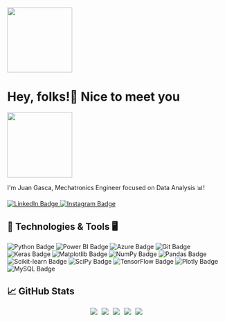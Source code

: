 # <img src="https://media.giphy.com/media/UVG0BN8TOMKkPOJS6e/giphy.gif?cid=790b76113gkty6uio7euxdwxc26andf9bezlgkxqsfhunp7s&ep=v1_stickers_search&rid=giphy.gif&ct=s" width="150" height="150" style="vertical-align: middle;"> <h1>Hey, folks!👋 Nice to meet you </h1><img src="https://media.giphy.com/media/UVG0BN8TOMKkPOJS6e/giphy.gif?cid=790b76113gkty6uio7euxdwxc26andf9bezlgkxqsfhunp7s&ep=v1_stickers_search&rid=giphy.gif&ct=s" width="150" height="150" style="vertical-align: middle;">


I'm Juan Gasca, Mechatronics Engineer focused on Data Analysis 📊!
<div id="badges">
  <a href="https://www.linkedin.com/in/juan-pablo-gasca-calderón-087613262" target="_blank">
    <img src="https://img.shields.io/badge/LinkedIn-blue?style=flat&logo=linkedin&logoColor=white" alt="LinkedIn Badge"/>
  </a>
  <a href="https://www.instagram.com/jp.calderon/" target="_blank">
    <img src="https://img.shields.io/badge/Instagram-purple?style=flat&logo=instagram&logoColor=white" alt="Instagram Badge"/>
  </a>
</div>







## 🔧 Technologies & Tools 🖥️
![Python Badge](https://img.shields.io/badge/Code-Python-informational?style=flat&logo=python&logoColor=ffdd54&color=2b6cb0)
![Power BI Badge](https://img.shields.io/badge/Tools-Power_BI-informational?style=flat&logo=powerbi&logoColor=black&color=2b6cb0)
![Azure Badge](https://img.shields.io/badge/Cloud-Azure-informational?style=flat&logo=microsoftazure&logoColor=white&color=2b6cb0)
![Git Badge](https://img.shields.io/badge/Tools-Git-informational?style=flat&logo=git&logoColor=white&color=2b6cb0)
![Keras Badge](https://img.shields.io/badge/Tools-Keras-informational?style=flat&logo=Keras&logoColor=white&color=2b6cb0)
![Matplotlib Badge](https://img.shields.io/badge/Tools-Matplotlib-informational?style=flat&logo=Matplotlib&logoColor=black&color=2b6cb0)
![NumPy Badge](https://img.shields.io/badge/Tools-NumPy-informational?style=flat&logo=numpy&logoColor=white&color=2b6cb0)
![Pandas Badge](https://img.shields.io/badge/Tools-Pandas-informational?style=flat&logo=pandas&logoColor=white&color=2b6cb0)
![Scikit-learn Badge](https://img.shields.io/badge/Tools-Scikit--learn-informational?style=flat&logo=scikit-learn&logoColor=white&color=2b6cb0)
![SciPy Badge](https://img.shields.io/badge/Tools-SciPy-informational?style=flat&logo=scipy&logoColor=white&color=2b6cb0)
![TensorFlow Badge](https://img.shields.io/badge/Tools-TensorFlow-informational?style=flat&logo=TensorFlow&logoColor=white&color=2b6cb0)
![Plotly Badge](https://img.shields.io/badge/Tools-Plotly-informational?style=flat&logo=plotly&logoColor=white&color=2b6cb0)
![MySQL Badge](https://img.shields.io/badge/Tools-MySQL-informational?style=flat&logo=mysql&logoColor=white&color=2b6cb0)


## &#x1f4c8; GitHub Stats

<div style="display: flex; justify-content: center;">
  <a href="https://github.com/JuanGascaCalderon/JuanGascaCalderon" style="margin-right: 10px;">
    <img src="https://github-readme-stats.vercel.app/api/top-langs/?username=JuanGascaCalderon&hide=java,html,tex&title_color=ffffff&text_color=ffffff&icon_color=2bbc8a&bg_color=000000&langs_count=3&card_width=200" />
  </a>

  <a href="https://github.com/JuanGascaCalderon/IoT-Micropython-Project" style="margin-right: 10px;">
    <img src="https://github-readme-stats.vercel.app/api/pin/?username=JuanGascaCalderon&repo=IoT-Micropython-Project&title_color=ffffff&text_color=ffffff&icon_color=2bbc8a&bg_color=000000&card_width=200" />
  </a>

  <a href="https://github.com/JuanGascaCalderon/MiniProjects_Deep_Learning" style="margin-right: 10px;">
    <img src="https://github-readme-stats.vercel.app/api/pin/?username=JuanGascaCalderon&repo=MiniProjects_Deep_Learning&title_color=ffffff&text_color=ffffff&icon_color=2bbc8a&bg_color=000000&card_width=200" />
  </a>

  <a href="https://github.com/JuanGascaCalderon/Micropython-Projects" style="margin-right: 10px;">
    <img src="https://github-readme-stats.vercel.app/api/pin/?username=JuanGascaCalderon&repo=Micropython-Projects&title_color=ffffff&text_color=ffffff&icon_color=2bbc8a&bg_color=000000&card_width=200" />
  </a>

  <a href="https://github.com/JuanGascaCalderon/NumPy-Challenge">
    <img src="https://github-readme-stats.vercel.app/api/pin/?username=JuanGascaCalderon&repo=NumPy-Challenge&title_color=ffffff&text_color=ffffff&icon_color=2bbc8a&bg_color=000000&card_width=200" />
  </a>
</div>





